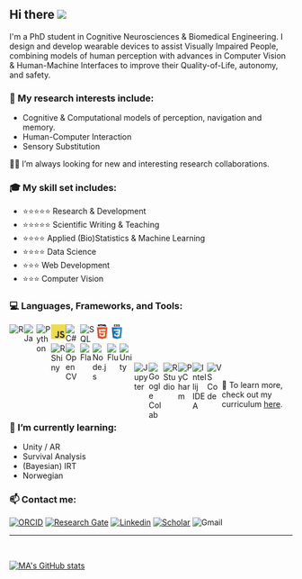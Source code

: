 ## Hi there <img src="https://raw.githubusercontent.com/MartinHeinz/MartinHeinz/master/wave.gif" width="30px">

I'm a PhD student in Cognitive Neurosciences & Biomedical Engineering. I design and develop wearable devices to assist Visually Impaired People, combining models of human perception with advances in Computer Vision & Human-Machine Interfaces to improve their Quality-of-Life, autonomy, and safety.

### 🔬 My research interests include:
- Cognitive & Computational models of perception, navigation and memory.
- Human-Computer Interaction
- Sensory Substitution

👯🔬 I’m always looking for new and interesting research collaborations.

### 🎓 My skill set includes:
- ⭐⭐⭐⭐⭐ Research & Development
- ⭐⭐⭐⭐⭐ Scientific Writing & Teaching
- ⭐⭐⭐⭐ Applied (Bio)Statistics & Machine Learning
- ⭐⭐⭐⭐ Data Science
- ⭐⭐⭐ Web Development
- ⭐⭐⭐ Computer Vision

### 💻 Languages, Frameworks, and Tools:

<div>
<img align="left" alt="R" width="26px" src="https://upload.wikimedia.org/wikipedia/commons/thumb/1/1b/R_logo.svg/1200px-R_logo.svg.png" />
<img align="left" alt="Java" width="22px" height="36px" src="https://upload.wikimedia.org/wikipedia/en/thumb/3/30/Java_programming_language_logo.svg/1200px-Java_programming_language_logo.svg.png" />
<img align="left" alt="Python" width="26px" src="https://upload.wikimedia.org/wikipedia/commons/thumb/c/c3/Python-logo-notext.svg/1024px-Python-logo-notext.svg.png" />
<img align="left" alt="JavaScript" width="26px" src="https://raw.githubusercontent.com/github/explore/80688e429a7d4ef2fca1e82350fe8e3517d3494d/topics/javascript/javascript.png" />
<img align="left" alt="C#" width="26px" src="https://jaki-jezyk-programowania.pl/img/technologies/csharp.png" />
<img align="left" alt="SQL" width="26px" src="https://platform-user-uploads.s3.amazonaws.com/blog/category/logo/60/sql.png" />
<img align="left" alt="HTML5" width="26px" src="https://raw.githubusercontent.com/github/explore/80688e429a7d4ef2fca1e82350fe8e3517d3494d/topics/html/html.png" />
<img align="left" alt="CSS3" width="26px" src="https://raw.githubusercontent.com/github/explore/80688e429a7d4ef2fca1e82350fe8e3517d3494d/topics/css/css.png" />
</div>
<br />
<br />
<div>
<img align="left" alt="R Shiny" width="26px" src="https://rstudio.com/wp-content/uploads/2014/04/shiny.png" />
<img align="left" alt="OpenCV" width="26px" src="https://upload.wikimedia.org/wikipedia/commons/thumb/3/32/OpenCV_Logo_with_text_svg_version.svg/1200px-OpenCV_Logo_with_text_svg_version.svg.png" />
<img align="left" alt="Flask" width="22px" height="36px" src="https://www.pngkey.com/png/detail/98-985032_flask-logo-flask-python-icon.png" />
<img align="left" alt="Node.js" width="26px" src="https://www.netgains.org/wp-content/uploads/2014/01/node_js.png" />
<img align="left" alt="Flutter" width="22px" height="32px" src="https://www.andreasnesheim.no/wp-content/uploads/2019/05/logo_flutter_1080px_clr.png" />
<img align="left" alt="Unity" width="26px" src="https://cdn.freebiesupply.com/logos/large/2x/unity-69-logo-png-transparent.png" />
</div>
<br />
<br />
<div>
<img align="left" alt="Jupyter" width="26px" src="https://upload.wikimedia.org/wikipedia/commons/thumb/3/38/Jupyter_logo.svg/1200px-Jupyter_logo.svg.png" />
<img align="left" alt="Google Colab" width="26px" src="https://colab.research.google.com/img/colab_favicon_256px.png" />
<img align="left" alt="R Studio" width="26px" src="https://rstudio.com/wp-content/uploads/2014/06/RStudio-Ball.png" />
<img align="left" alt="PyCharm" width="26px" src="https://caktus-website-production-2015.s3.amazonaws.com/media/blog-images/logo.png" />
<img align="left" alt="Intellij IDEA" width="26px" src="https://logonoid.com/images/intellij-idea-logo.png" />
<img align="left" alt="VS Code" width="26px" src="https://user-images.githubusercontent.com/674621/71187801-14e60a80-2280-11ea-94c9-e56576f76baf.png" />
</div>
<br />

📑 To learn more, check out my curriculum [here](https://ma-riviere.me/media/cv.pdf).

### 🌱 I’m currently learning:
- Unity / AR
- Survival Analysis
- (Bayesian) IRT
- Norwegian

### 📫 Contact me:

[![ORCID](https://img.shields.io/badge/ORCID-A6CE39.svg?style=flat-square&labelColor=white&logo=orcid&logoColor=A6CE39)][orcid]
[![Research Gate](https://img.shields.io/badge/ResearchGate-00CCBB.svg?style=flat-square&labelColor=white&logo=researchgate&logoColor=00CCBB)][rg]
[![Linkedin](https://img.shields.io/badge/LinkedIn-0A66C2.svg?style=flat-square&labelColor=white&logo=Linkedin&logoColor=0A66C2)][linkedin]
[![Scholar](https://img.shields.io/badge/Scholar-4285F4.svg?style=flat-square&labelColor=white&logo=google-scholar&logoColor=4285F4)][scholar]
![Gmail](https://img.shields.io/badge/Gmail-C71610?style=flat-square&labelColor=white&logo=Gmail&logoColor=C71610&link=mailto:marc.aurele.riviere@gmail.com)

[website]: https://ma-riviere.me
[linkedin]: https://www.linkedin.com/in/ma-riviere
[rg]: https://www.researchgate.net/profile/Marc_Aurele_Riviere2
[orcid]: https://orcid.org/0000-0002-5108-3382
[scholar]: https://scholar.google.com/citations?user=NBVmQOUAAAAJ&hl=en

<hr>
<br />

[![MA's GitHub stats](https://github-readme-stats.vercel.app/api?username=ma-riviere&hide=issues,prs,contribs&count_private=true&show_icons=true&theme=onedark)](https://github.com/anuraghazra/github-readme-stats)
 

